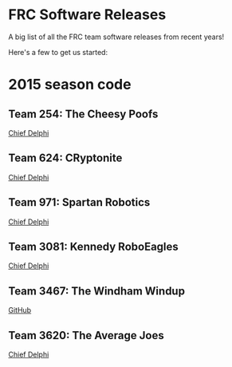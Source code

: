 # FRC Software Releases
A big list of all the FRC team software releases from recent years!

Here's a few to get us started:

# 2015 season code

## Team 254: The Cheesy Poofs

[Chief Delphi](http://www.chiefdelphi.com/forums/showthread.php?t=137843)

## Team 624: CRyptonite

[Chief Delphi](http://www.chiefdelphi.com/forums/showthread.php?t=140790)

## Team 971: Spartan Robotics

[Chief Delphi](http://www.chiefdelphi.com/forums/showthread.php?t=140568)

## Team 3081: Kennedy RoboEagles

[Chief Delphi](http://www.chiefdelphi.com/forums/showthread.php?t=140791)

## Team 3467: The Windham Windup

[GitHub](https://github.com/whs-frc-3467)

## Team 3620: The Average Joes

[Chief Delphi](http://www.chiefdelphi.com/forums/showthread.php?t=140729)
